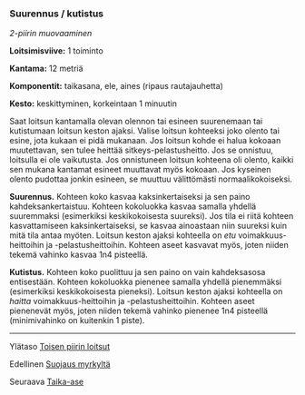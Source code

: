 ### Suurennus / kutistus

*2-piirin muovaaminen*

**Loitsimisviive:** 1 toiminto

**Kantama:** 12 metriä

**Komponentit:** taikasana, ele, aines (ripaus rautajauhetta)

**Kesto:** keskittyminen, korkeintaan 1 minuutin

Saat loitsun kantamalla olevan olennon tai esineen suurenemaan tai kutistumaan loitsun keston ajaksi. Valise loitsun kohteeksi joko olento tai esine, jota kukaan ei pidä mukanaan. Jos loitsun kohde ei halua kokoaan muutettavan, sen tulee heittää sitkeys-pelastusheitto. Jos se onnistuu, loitsulla ei ole vaikutusta. Jos onnistuneen loitsun kohteena oli olento, kaikki sen mukana kantamat esineet muuttavat myös kokoaan. Jos kyseinen olento pudottaa jonkin esineen, se muuttuu välittömästi normaalikokoiseksi.

**Suurennus.** Kohteen koko kasvaa kaksinkertaiseksi ja sen paino kahdeksankertaistuu. Kohteen kokoluokka kasvaa samalla yhdellä suuremmaksi (esimerkiksi keskikokoisesta suureksi). Jos tila ei riitä kohteen kasvattamiseen kaksinkertaiseksi, se kasvaa ainoastaan niin suureksi kuin mitä tila antaa myöten. Loitsun keston ajaksi kohteella on *etu* voimakkuus-heittoihin ja -pelastusheittoihin. Kohteen aseet kasvavat myös, joten niiden tekemä vahinko kasvaa 1n4 pisteellä.

**Kutistus.** Kohteen koko puolittuu ja sen paino on vain kahdeksasosa entisestään. Kohteen kokoluokka pienenee samalla yhdellä pienemmäksi (esimerkiksi keskikokoisesta pieneksi). Loitsun keston ajaksi kohteella on *haitta* voimakkuus-heittoihin ja -pelastusheittoihin. Kohteen aseet pienenevät myös, joten niiden tekemä vahinko pienenee 1n4 pisteellä (minimivahinko on kuitenkin 1 piste).	

----

Ylätaso [Toisen piirin loitsut](2_piirin_loitsut.md)

Edellinen [Suojaus myrkyltä](Suojaus_myrkyltä.md)

Seuraava [Taika-ase](Taika-ase.md)
